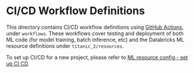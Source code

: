 # CI/CD Workflow Definitions
This directory contains CI/CD workflow definitions using [GitHub Actions](https://docs.github.com/en/actions),
under ``workflows``. These workflows cover testing and deployment of both ML code (for model training, batch inference, etc) and the 
Databricks ML resource definitions under ``titanic_2/resources``. 

To set up CI/CD for a new project,
please refer to [ML resource config - set up CI CD](../../titanic_2/resources/README.md#set-up-ci-and-cd).

